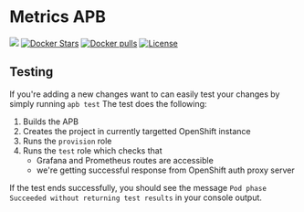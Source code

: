 # Metrics APB

[![](https://img.shields.io/docker/automated/jrottenberg/ffmpeg.svg)](https://hub.docker.com/r/aerogearcatalog/metrics-apb/)
[![Docker Stars](https://img.shields.io/docker/stars/aerogearcatalog/metrics-apb.svg)](https://registry.hub.docker.com/v2/repositories/aerogearcatalog/metrics-apb/stars/count/)
[![Docker pulls](https://img.shields.io/docker/pulls/aerogearcatalog/metrics-apb.svg)](https://registry.hub.docker.com/v2/repositories/aerogearcatalog/metrics-apb/)
[![License](https://img.shields.io/:license-Apache2-blue.svg)](http://www.apache.org/licenses/LICENSE-2.0)

## Testing

If you're adding a new changes want to  can easily test your changes by simply running `apb test`
The test does the following:
1. Builds the APB 
1. Creates the project in currently targetted OpenShift instance
1. Runs the `provision` role
1. Runs the `test` role which checks that
    * Grafana and Prometheus routes are accessible
    * we're getting successful response from OpenShift auth proxy server

If the test ends successfully, you should see the message `Pod phase Succeeded without returning test results` in your console output.

